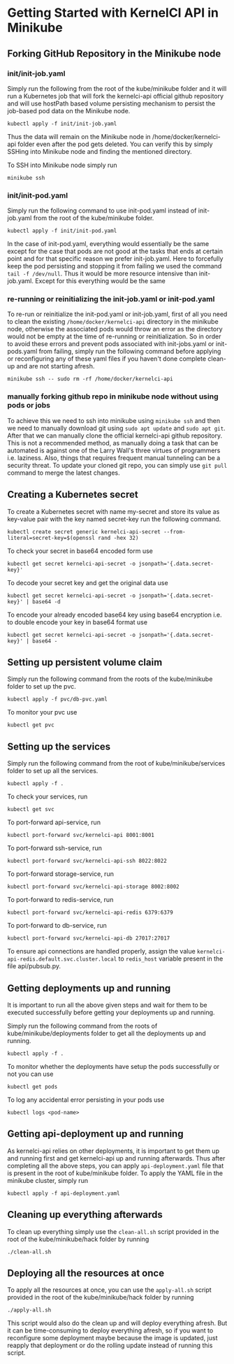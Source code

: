 Getting Started with KernelCI API in Minikube
=============================================

## Forking GitHub Repository in the Minikube node

### init/init-job.yaml

Simply run the following from the root of the kube/minikube folder and it will run a Kubernetes job that will fork the kernelci-api official github repository and will use hostPath based volume persisting mechanism to persist the job-based pod data on the Minikube node.
``` 
kubectl apply -f init/init-job.yaml
```
Thus the data will remain on the Minikube node in /home/docker/kernelci-api folder even after the pod gets deleted. You can verify this by simply SSHing into Minikube node and finding the mentioned directory.

To SSH into Minikube node simply run
```
minikube ssh
```

### init/init-pod.yaml

Simply run the following command to use init-pod.yaml instead of init-job.yaml from the root of the kube/minikube folder.
```
kubectl apply -f init/init-pod.yaml
```
In the case of init-pod.yaml, everything would essentially be the same except for the case that pods are not good at the tasks that ends at certain point and for that specific reason we prefer init-job.yaml. Here to forcefully keep the pod persisting and stopping it from failing we used the command ```tail -f /dev/null```. Thus it would be more resource intensive than init-job.yaml. Except for this everything would be the same

### re-running or reinitializing the init-job.yaml or init-pod.yaml 

To re-run or reinitialize the init-pod.yaml or init-job.yaml, first of all you need to clean the existing ```/home/docker/kernelci-api``` directory in the minikube node, otherwise the associated pods would throw an error as the directory would not be empty at the time of re-running or reinitialization. So in order to avoid these errors and prevent pods associated with init-jobs.yaml or init-pods.yaml from failing, simply run the following command before applying or reconfiguring any of these yaml files if you haven't done complete clean-up and are not starting afresh.
```
minikube ssh -- sudo rm -rf /home/docker/kernelci-api
```

### manually forking github repo in minikube node without using pods or jobs

To achieve this we need to ssh into minikube using ```minikube ssh``` and then we need to manually download git using ```sudo apt update``` and ```sudo apt git```. After that we can manually clone the official kernelci-api github repository. This is not a recommended method, as manually doing a task that can be automated is against one of the Larry Wall's three virtues of programmers i.e. laziness. Also, things that requires frequent manual tunneling can be a security threat. To update your cloned git repo, you can simply use ```git pull``` command to merge the latest changes.

## Creating a Kubernetes secret

To create a Kubernetes secret with name my-secret and store its value as key-value pair with the key named secret-key run the following command.
```
kubectl create secret generic kernelci-api-secret --from-literal=secret-key=$(openssl rand -hex 32)
```

To check your secret in base64 encoded form use

```
kubectl get secret kernelci-api-secret -o jsonpath='{.data.secret-key}'
```

To decode your secret key and get the original data use
```
kubectl get secret kernelci-api-secret -o jsonpath='{.data.secret-key}' | base64 -d
```

To encode your already encoded base64 key using base64 encryption i.e. to double encode your key in base64 format use
```
kubectl get secret kernelci-api-secret -o jsonpath='{.data.secret-key}' | base64 -
```

## Setting up persistent volume claim

Simply run the following command from the roots of the kube/minikube folder to set up the pvc.
```
kubectl apply -f pvc/db-pvc.yaml
```

To monitor your pvc use 
```
kubectl get pvc
```

## Setting up the services

Simply run the following command from the root of kube/minikube/services folder to set up all the services.
```
kubectl apply -f .
```

To check your services, run
```
kubectl get svc
```

To port-forward api-service, run
```
kubectl port-forward svc/kernelci-api 8001:8001
```

To port-forward ssh-service, run
```
kubectl port-forward svc/kernelci-api-ssh 8022:8022
```

To port-forward storage-service, run
```
kubectl port-forward svc/kernelci-api-storage 8002:8002
```

To port-forward to redis-service, run
```
kubectl port-forward svc/kernelci-api-redis 6379:6379
```

To port-forward to db-service, run
```
kubectl port-forward svc/kernelci-api-db 27017:27017
```

To ensure api connections are handled properly, assign the value ```kernelci-api-redis.default.svc.cluster.local``` to ```redis_host``` variable present in the file api/pubsub.py.

## Getting deployments up and running

It is important to run all the above given steps and wait for them to be executed successfully before getting your deployments up and running.

Simply run the following command from the roots of kube/minikube/deployments folder to get all the deployments up and running.
```
kubectl apply -f .
```

To monitor whether the deployments have setup the pods successfully or not you can use 
```
kubectl get pods
```

To log any accidental error persisting in your pods use
```
kubectl logs <pod-name>
```

## Getting api-deployment up and running

As kernelci-api relies on other deployments, it is important to get them up and running first and get kernelci-api up and running afterwards. Thus after completing all the above steps, you can apply ```api-deployment.yaml``` file that is present in the root of kube/minikube folder. To apply the YAML file in the minikube cluster, simply run
```
kubectl apply -f api-deployment.yaml
```

## Cleaning up everything afterwards

To clean up everything simply use the ```clean-all.sh``` script provided in the root of the kube/minikube/hack folder by running
```
./clean-all.sh
```

## Deploying all the resources at once

To apply all the resources at once, you can use the ```apply-all.sh``` script provided in the root of the kube/minikube/hack folder by running
```
./apply-all.sh
```
This script would also do the clean up and will deploy everything afresh. But it can be time-consuming to deploy everything afresh, so if you want to reconfigure some deployment maybe because the image is updated, just reapply that deployment or do the rolling update instead of running this script.
